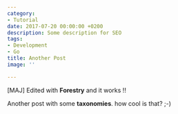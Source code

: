 ```yaml
---
category:
- Tutorial
date: 2017-07-20 00:00:00 +0200
description: Some description for SEO
tags:
- Development
- Go
title: Another Post
image: ''

---
```

[MAJ] Edited with **Forestry** and it works !!

Another post with some **taxonomies**. how cool is that? ;-)